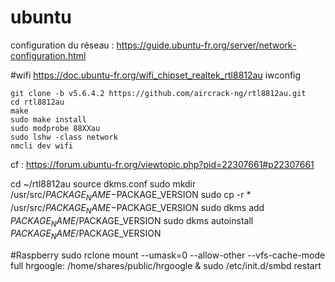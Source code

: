# ubuntu
configuration du réseau : https://guide.ubuntu-fr.org/server/network-configuration.html

#wifi
https://doc.ubuntu-fr.org/wifi_chipset_realtek_rtl8812au
iwconfig

```
git clone -b v5.6.4.2 https://github.com/aircrack-ng/rtl8812au.git
cd rtl8812au
make
sudo make install
sudo modprobe 88XXau
sudo lshw -class network
nmcli dev wifi
```
cf : https://forum.ubuntu-fr.org/viewtopic.php?pid=22307661#p22307661


cd ~/rtl8812au
source dkms.conf
sudo mkdir /usr/src/$PACKAGE_NAME-$PACKAGE_VERSION
sudo cp -r * /usr/src/$PACKAGE_NAME-$PACKAGE_VERSION
sudo dkms add $PACKAGE_NAME/$PACKAGE_VERSION
sudo dkms autoinstall $PACKAGE_NAME/$PACKAGE_VERSION

#Raspberry
sudo rclone mount --umask=0 --allow-other --vfs-cache-mode full  hrgoogle: /home/shares/public/hrgoogle &
sudo /etc/init.d/smbd restart


